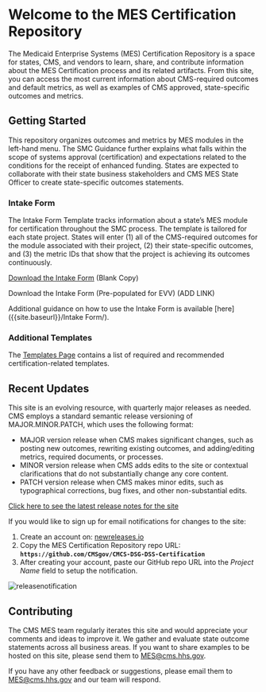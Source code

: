# Welcome to the MES Certification Repository

The Medicaid Enterprise Systems (MES) Certification Repository is a space for states, CMS, and vendors to learn, share, and contribute information about the MES Certification process and its related artifacts. From this site, you can access the most current information about CMS-required outcomes and default metrics, as well as examples of CMS approved, state-specific outcomes and metrics.

## Getting Started

This repository organizes outcomes and metrics by MES modules in the left-hand menu. The SMC Guidance further explains what falls within the scope of systems approval (certification) and expectations related to the conditions for the receipt of enhanced funding. States are expected to collaborate with their state business stakeholders and CMS MES State Officer to create state-specific outcomes statements.

### Intake Form

The Intake Form Template tracks information about a state’s MES module for certification throughout the SMC process. The template is tailored for each state project.  States will enter (1) all of the CMS-required outcomes for the module associated with their project, (2) their state-specific outcomes, and (3) the metric IDs that show that the project is achieving its outcomes continuously.

[Download the Intake Form](https://www.medicaid.gov/medicaid/data-systems/certification/streamlined-modular-certification/index.html) (Blank Copy)

Download the Intake Form (Pre-populated for EVV) (ADD LINK)

Additional guidance on how to use the Intake Form is available [here]({{site.baseurl}}/Intake Form/).

### Additional Templates

The [Templates Page]({{site.baseurl}}/Templates/) contains a list of required and recommended certification-related templates.

## Recent Updates

This site is an evolving resource, with quarterly major releases as needed. CMS employs a standard semantic release versioning of MAJOR.MINOR.PATCH, which uses the following format:

- MAJOR version release when CMS makes significant changes, such as posting new outcomes, rewriting existing outcomes, and adding/editing metrics, required documents, or processes.
- MINOR version release when CMS adds edits to the site or contextual clarifications that do not substantially change any core content.
- PATCH version release when CMS makes minor edits, such as typographical corrections, bug fixes, and other non-substantial edits.

[Click here to see the latest release notes for the site](https://github.com/CMSgov/CMCS-DSG-DSS-Certification/releases)

If you would like to sign up for email notifications for changes to the site: 
1. Create an account on: [newreleases.io](https://newreleases.io/)
2. Copy the MES Certification Repository repo URL: **`https://github.com/CMSgov/CMCS-DSG-DSS-Certification`** 
3. After creating your account, paste our GitHub repo URL into the _Project Name_ field to setup the notification.

![releasenotification](https://user-images.githubusercontent.com/34281281/169134714-cfe37ea4-0d30-428a-91cf-3cd6dfc11ab4.gif)

## Contributing
The CMS MES team regularly iterates this site and would appreciate your comments and ideas to improve it. We gather and evaluate state outcome statements across all business areas. If you want to share examples to be hosted on this site, please send them to <MES@cms.hhs.gov>. 

If you have any other feedback or suggestions, please email them to <MES@cms.hhs.gov> and our team will respond. 

